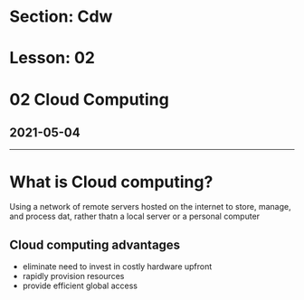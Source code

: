 # Section: Cdw
# Lesson: 02
# 02 Cloud Computing
## 2021-05-04
---

# What is Cloud computing?
Using a network of remote servers hosted on the internet to store, manage, and process dat, rather thatn a local server or a personal computer

## Cloud computing advantages
- eliminate need to invest in costly hardware upfront
- rapidly provision resources
- provide efficient global access

